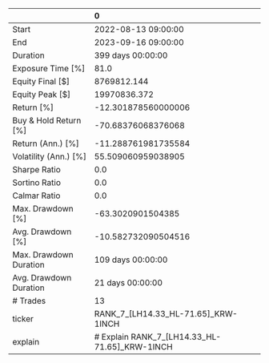 |                        | 0                                             |
|:-----------------------|:----------------------------------------------|
| Start                  | 2022-08-13 09:00:00                           |
| End                    | 2023-09-16 09:00:00                           |
| Duration               | 399 days 00:00:00                             |
| Exposure Time [%]      | 81.0                                          |
| Equity Final [$]       | 8769812.144                                   |
| Equity Peak [$]        | 19970836.372                                  |
| Return [%]             | -12.301878560000006                           |
| Buy & Hold Return [%]  | -70.68376068376068                            |
| Return (Ann.) [%]      | -11.288761981735584                           |
| Volatility (Ann.) [%]  | 55.509060959038905                            |
| Sharpe Ratio           | 0.0                                           |
| Sortino Ratio          | 0.0                                           |
| Calmar Ratio           | 0.0                                           |
| Max. Drawdown [%]      | -63.3020901504385                             |
| Avg. Drawdown [%]      | -10.582732090504516                           |
| Max. Drawdown Duration | 109 days 00:00:00                             |
| Avg. Drawdown Duration | 21 days 00:00:00                              |
| # Trades               | 13                                            |
| ticker                 | RANK_7_[LH14.33_HL-71.65]_KRW-1INCH           |
| explain                | # Explain RANK_7_[LH14.33_HL-71.65]_KRW-1INCH |